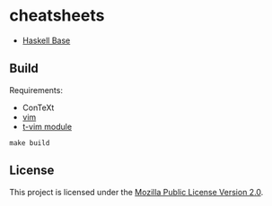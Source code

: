 # cheatsheets

- [Haskell Base](pdf/haskell.pdf)

## Build

Requirements:
- ConTeXt
- [vim](www.vim.org)
- [t-vim module](https://github.com/adityam/filter/blob/master/vim-README.md)

```
make build
```

## License

This project is licensed under the [Mozilla Public License Version 2.0](./LICENSE).